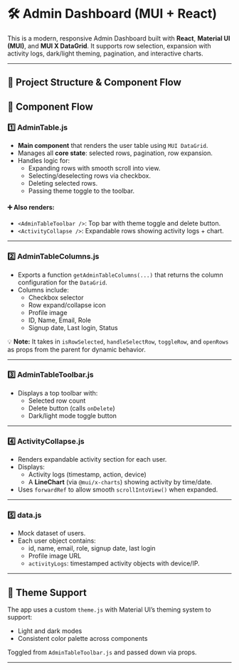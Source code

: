 # 🛠️ Admin Dashboard (MUI + React)

This is a modern, responsive Admin Dashboard built with **React**, **Material UI (MUI)**, and **MUI X DataGrid**. It supports row selection, expansion with activity logs, dark/light theming, pagination, and interactive charts.

---

## 📁 Project Structure & Component Flow

## 🔄 Component Flow

### 1️⃣ **AdminTable.js**

- **Main component** that renders the user table using `MUI DataGrid`.
- Manages all **core state**: selected rows, pagination, row expansion.
- Handles logic for:
  - Expanding rows with smooth scroll into view.
  - Selecting/deselecting rows via checkbox.
  - Deleting selected rows.
  - Passing theme toggle to the toolbar.

#### ➕ Also renders:

- `<AdminTableToolbar />`: Top bar with theme toggle and delete button.
- `<ActivityCollapse />`: Expandable rows showing activity logs + chart.

---

### 2️⃣ **AdminTableColumns.js**

- Exports a function `getAdminTableColumns(...)` that returns the column configuration for the `DataGrid`.
- Columns include:
  - Checkbox selector
  - Row expand/collapse icon
  - Profile image
  - ID, Name, Email, Role
  - Signup date, Last login, Status

💡 **Note:** It takes in `isRowSelected`, `handleSelectRow`, `toggleRow`, and `openRows` as props from the parent for dynamic behavior.

---

### 3️⃣ **AdminTableToolbar.js**

- Displays a top toolbar with:
  - Selected row count
  - Delete button (calls `onDelete`)
  - Dark/light mode toggle button

---

### 4️⃣ **ActivityCollapse.js**

- Renders expandable activity section for each user.
- Displays:
  - Activity logs (timestamp, action, device)
  - A **LineChart** (via `@mui/x-charts`) showing activity by time/date.
- Uses `forwardRef` to allow smooth `scrollIntoView()` when expanded.

---

### 5️⃣ **data.js**

- Mock dataset of users.
- Each user object contains:
  - id, name, email, role, signup date, last login
  - Profile image URL
  - `activityLogs`: timestamped activity objects with device/IP.

---

## 🎨 Theme Support

The app uses a custom `theme.js` with Material UI’s theming system to support:

- Light and dark modes
- Consistent color palette across components

Toggled from `AdminTableToolbar.js` and passed down via props.

---


